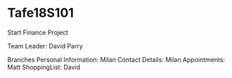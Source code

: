 # Tafe18S101
Start Finance Project

Team Leader: David Parry

Branches
Personal Information: Milan
Contact Details: Milan
Appointments: Matt
ShoppingList: David
